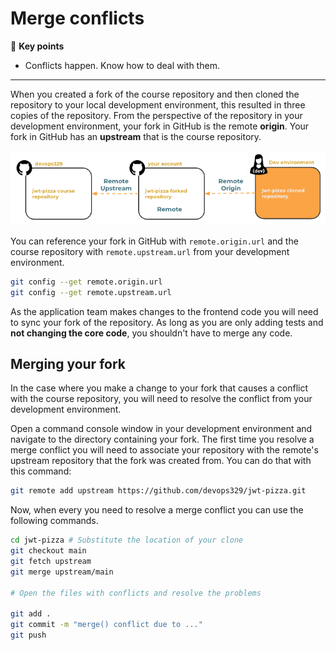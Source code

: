 # Merge conflicts

🔑 **Key points**

- Conflicts happen. Know how to deal with them.

---

When you created a fork of the course repository and then cloned the repository to your local development environment, this resulted in three copies of the repository. From the perspective of the repository in your development environment, your fork in GitHub is the remote **origin**. Your fork in GitHub has an **upstream** that is the course repository.

![Repository relationships](repositoryRelationships.png)

You can reference your fork in GitHub with `remote.origin.url` and the course repository with `remote.upstream.url` from your development environment.

```sh
git config --get remote.origin.url
git config --get remote.upstream.url
```

As the application team makes changes to the frontend code you will need to sync your fork of the repository. As long as you are only adding tests and **not changing the core code**, you shouldn't have to merge any code.

## Merging your fork

In the case where you make a change to your fork that causes a conflict with the course repository, you will need to resolve the conflict from your development environment.

Open a command console window in your development environment and navigate to the directory containing your fork. The first time you resolve a merge conflict you will need to associate your repository with the remote's upstream repository that the fork was created from. You can do that with this command:

```sh
git remote add upstream https://github.com/devops329/jwt-pizza.git
```

Now, when every you need to resolve a merge conflict you can use the following commands.

```sh
cd jwt-pizza # Substitute the location of your clone
git checkout main
git fetch upstream
git merge upstream/main

# Open the files with conflicts and resolve the problems

git add .
git commit -m "merge() conflict due to ..."
git push
```

